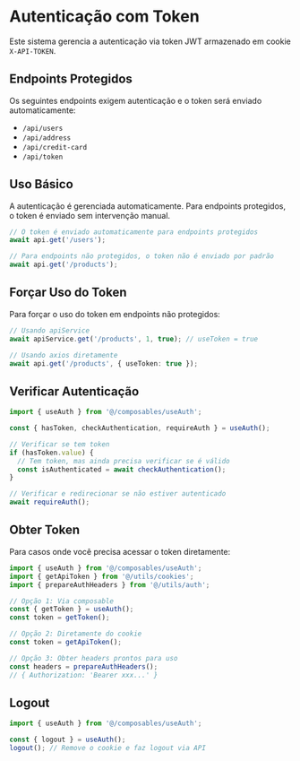 # Autenticação com Token

Este sistema gerencia a autenticação via token JWT armazenado em cookie `X-API-TOKEN`.

## Endpoints Protegidos

Os seguintes endpoints exigem autenticação e o token será enviado automaticamente:

- `/api/users`
- `/api/address`
- `/api/credit-card`
- `/api/token`

## Uso Básico

A autenticação é gerenciada automaticamente. Para endpoints protegidos, o token é enviado sem intervenção manual.

```typescript
// O token é enviado automaticamente para endpoints protegidos
await api.get('/users');

// Para endpoints não protegidos, o token não é enviado por padrão
await api.get('/products');
```

## Forçar Uso do Token

Para forçar o uso do token em endpoints não protegidos:

```typescript
// Usando apiService
await apiService.get('/products', 1, true); // useToken = true

// Usando axios diretamente
await api.get('/products', { useToken: true });
```

## Verificar Autenticação

```typescript
import { useAuth } from '@/composables/useAuth';

const { hasToken, checkAuthentication, requireAuth } = useAuth();

// Verificar se tem token
if (hasToken.value) {
  // Tem token, mas ainda precisa verificar se é válido
  const isAuthenticated = await checkAuthentication();
}

// Verificar e redirecionar se não estiver autenticado
await requireAuth();
```

## Obter Token

Para casos onde você precisa acessar o token diretamente:

```typescript
import { useAuth } from '@/composables/useAuth';
import { getApiToken } from '@/utils/cookies';
import { prepareAuthHeaders } from '@/utils/auth';

// Opção 1: Via composable
const { getToken } = useAuth();
const token = getToken();

// Opção 2: Diretamente do cookie
const token = getApiToken();

// Opção 3: Obter headers prontos para uso
const headers = prepareAuthHeaders();
// { Authorization: 'Bearer xxx...' }
```

## Logout

```typescript
import { useAuth } from '@/composables/useAuth';

const { logout } = useAuth();
logout(); // Remove o cookie e faz logout via API
``` 